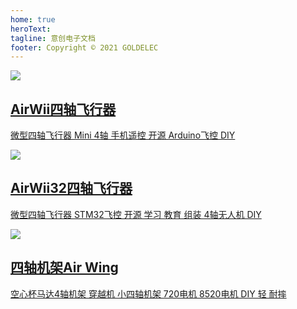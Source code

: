 ```yaml
---
home: true
heroText:
tagline: 意创电子文档
footer: Copyright © 2021 GOLDELEC
---
```


<div class="features">
  <div class="feature">    
    <a href="/zh/docs/airwii_copter/">
    <img src="https://img.alicdn.com//imgextra/i4/864216878/TB2qE0scpXXXXceXpXXXXXXXXXX_!!864216878.jpg" />
    <h2>AirWii四轴飞行器</h2>
    <p>微型四轴飞行器 Mini 4轴 手机遥控 开源 Arduino飞控 DIY</p>
    </a>
  </div>
  <div class="feature">
    <a href="/zh/docs/airwii32_copter/">
    <img src="https://img.alicdn.com/imgextra/i3/864216878/TB2mGW0fpXXXXa9XXXXXXXXXXXX_!!864216878.jpg" />
    <h2>AirWii32四轴飞行器</h2>
    <p>微型四轴飞行器 STM32飞控 开源 学习 教育 组装 4轴无人机 DIY</p>
    </a>
  </div>
  <div class="feature">
    <a href="/zh/docs/air_wing/air_wing_90/">
    <img src="https://img.alicdn.com/imgextra/i2/864216878/O1CN01OCpWrp20gAo1peeMt_!!864216878.jpg" />
    <h2>四轴机架Air Wing</h2>
    <p>空心杯马达4轴机架 穿越机 小四轴机架 720电机 8520电机 DIY 轻 耐摔</p>
    </a>
  </div>
</div>
